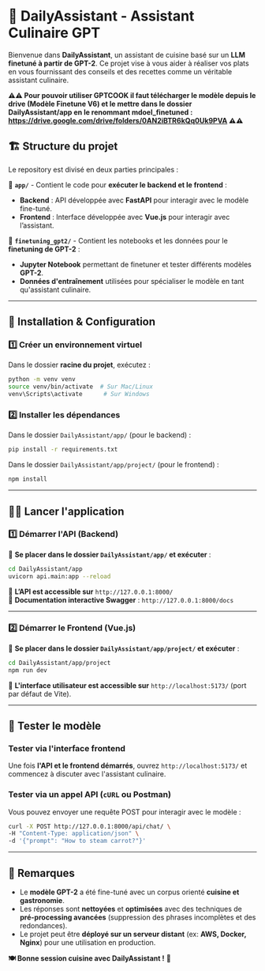 # 🍳 DailyAssistant - Assistant Culinaire GPT  

Bienvenue dans **DailyAssistant**, un assistant de cuisine basé sur un **LLM finetuné à partir de GPT-2**. Ce projet vise à vous aider à réaliser vos plats en vous fournissant des conseils et des recettes comme un véritable assistant culinaire.  

**⚠️⚠️ Pour pouvoir utiliser GPTCOOK il faut télécharger le modèle depuis le drive (Modèle Finetune V6) et le mettre dans le dossier DailyAssistant/app en le renommant mdoel_finetuned : https://drive.google.com/drive/folders/0AN2iBTR6kQq0Uk9PVA ⚠️⚠️**

## 🏗️ Structure du projet  

Le repository est divisé en deux parties principales :  

📂 **`app/`** - Contient le code pour **exécuter le backend et le frontend** :  
- **Backend** : API développée avec **FastAPI** pour interagir avec le modèle fine-tuné.  
- **Frontend** : Interface développée avec **Vue.js** pour interagir avec l’assistant.  

📂 **`finetuning_gpt2/`** - Contient les notebooks et les données pour le **finetuning de GPT-2** :  
- **Jupyter Notebook** permettant de finetuner et tester différents modèles **GPT-2**.  
- **Données d'entraînement** utilisées pour spécialiser le modèle en tant qu'assistant culinaire.  

---

## 🚀 Installation & Configuration  

### **1️⃣ Créer un environnement virtuel**  
Dans le dossier **racine du projet**, exécutez :  
```sh
python -m venv venv
source venv/bin/activate  # Sur Mac/Linux
venv\Scripts\activate      # Sur Windows
```

### **2️⃣ Installer les dépendances**  
Dans le dossier `DailyAssistant/app/` (pour le backend) :  
```sh
pip install -r requirements.txt
```
Dans le dossier `DailyAssistant/app/project/` (pour le frontend) :  
```sh
npm install
```

---

## 🏃‍♂️ Lancer l'application  

### **1️⃣ Démarrer l'API (Backend)**  
📂 **Se placer dans le dossier `DailyAssistant/app/` et exécuter** :  
```sh
cd DailyAssistant/app
uvicorn api.main:app --reload
```
📌 **L’API est accessible sur** `http://127.0.0.1:8000/`  
📌 **Documentation interactive Swagger** : `http://127.0.0.1:8000/docs`  

---

### **2️⃣ Démarrer le Frontend (Vue.js)**  
📂 **Se placer dans le dossier `DailyAssistant/app/project/` et exécuter** :  
```sh
cd DailyAssistant/app/project
npm run dev
```
📌 **L'interface utilisateur est accessible sur** `http://localhost:5173/` (port par défaut de Vite).  

---

## 🎯 Tester le modèle  

### **Tester via l'interface frontend**
Une fois **l'API et le frontend démarrés**, ouvrez `http://localhost:5173/` et commencez à discuter avec l'assistant culinaire.  

### **Tester via un appel API (`cURL` ou Postman)**  
Vous pouvez envoyer une requête POST pour interagir avec le modèle :  
```sh
curl -X POST http://127.0.0.1:8000/api/chat/ \
-H "Content-Type: application/json" \
-d '{"prompt": "How to steam carrot?"}'
```

---

## 📌 Remarques  
- Le **modèle GPT-2** a été fine-tuné avec un corpus orienté **cuisine et gastronomie**.  
- Les réponses sont **nettoyées** et **optimisées** avec des techniques de **pré-processing avancées** (suppression des phrases incomplètes et des redondances).  
- Le projet peut être **déployé sur un serveur distant** (ex: **AWS, Docker, Nginx**) pour une utilisation en production.  

**🍽️ Bonne session cuisine avec DailyAssistant !** 🚀  

